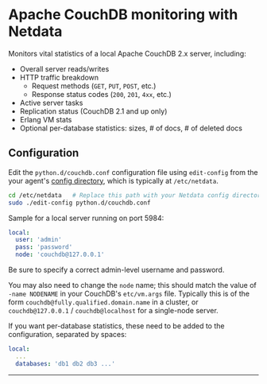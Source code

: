 # Apache CouchDB monitoring with Netdata

Monitors vital statistics of a local Apache CouchDB 2.x server, including:

-   Overall server reads/writes
-   HTTP traffic breakdown
    -   Request methods (`GET`, `PUT`, `POST`, etc.)
    -   Response status codes (`200`, `201`, `4xx`, etc.)
-   Active server tasks
-   Replication status (CouchDB 2.1 and up only)
-   Erlang VM stats
-   Optional per-database statistics: sizes, # of docs, # of deleted docs

## Configuration

Edit the `python.d/couchdb.conf` configuration file using `edit-config` from the your agent's [config
directory](../../../docs/step-by-step/step-04.md#find-your-netdataconf-file), which is typically at `/etc/netdata`.

```bash
cd /etc/netdata   # Replace this path with your Netdata config directory, if different
sudo ./edit-config python.d/couchdb.conf
```

Sample for a local server running on port 5984:

```yaml
local:
  user: 'admin'
  pass: 'password'
  node: 'couchdb@127.0.0.1'
```

Be sure to specify a correct admin-level username and password.

You may also need to change the `node` name; this should match the value of `-name NODENAME` in your CouchDB's `etc/vm.args` file. Typically this is of the form `couchdb@fully.qualified.domain.name` in a cluster, or `couchdb@127.0.0.1` / `couchdb@localhost` for a single-node server.

If you want per-database statistics, these need to be added to the configuration, separated by spaces:

```yaml
local:
  ...
  databases: 'db1 db2 db3 ...'
```

---

